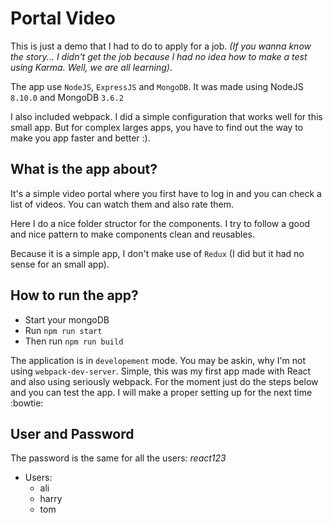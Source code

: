 # Portal Video
This is just a demo that I had to do to apply for a job.
*(If you wanna know the story... I didn't get the job because I had no idea how to make a test using Karma. Well, we are all learning)*.

The app use `NodeJS`, `ExpressJS` and `MongoDB`. It was made using NodeJS `8.10.0` and MongoDB `3.6.2`

I also included webpack. I did a simple configuration that works well for this small app. But for complex larges apps, you have to find out the way to make you app faster and better :).

## What is the app about?
It's a simple video portal where you first have to log in and you can check a list of videos. You can watch them and also rate them.

Here I do a nice folder structor for the components. I try to follow a good and nice pattern to make components clean and reusables.

Because it is a simple app, I don't make use of `Redux` (I did but it had no sense for an small app).

## How to run the app?
* Start your mongoDB
* Run `npm run start`
* Then run `npm run build`

The application is in `developement` mode. You may be askin, why I'm not using `webpack-dev-server`. Simple, this was my first app made with React and also using seriously webpack. For the moment just do the steps below and you can test the app. I will make a proper setting up for the next time :bowtie:

## User and Password
The password is the same for all the users: *react123*
<br>
* Users:
    * ali
    * harry
    * tom

